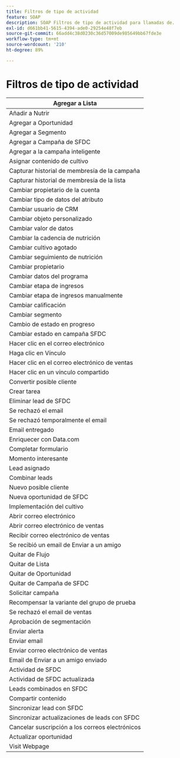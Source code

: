 ```yaml
---
title: Filtros de tipo de actividad
feature: SOAP
description: SOAP Filtros de tipo de actividad para llamadas de.
exl-id: d661bb41-5615-4394-ade0-29254e48f7eb
source-git-commit: 66add4c38d0230c36d57009de985649bb67fde3e
workflow-type: tm+mt
source-wordcount: '210'
ht-degree: 89%

---
```


# Filtros de tipo de actividad

| Agregar a Lista |
|-------------------------------------|
| Añadir a Nutrir |
| Agregar a Oportunidad |
| Agregar a Segmento |
| Agregar a Campaña de SFDC |
| Agregar a la campaña inteligente |
| Asignar contenido de cultivo |
| Capturar historial de membresía de la campaña |
| Capturar historial de membresía de la lista |
| Cambiar propietario de la cuenta |
| Cambiar tipo de datos del atributo |
| Cambiar usuario de CRM |
| Cambiar objeto personalizado |
| Cambiar valor de datos |
| Cambiar la cadencia de nutrición |
| Cambiar cultivo agotado |
| Cambiar seguimiento de nutrición |
| Cambiar propietario |
| Cambiar datos del programa |
| Cambiar etapa de ingresos |
| Cambiar etapa de ingresos manualmente |
| Cambiar calificación |
| Cambiar segmento |
| Cambio de estado en progreso |
| Cambiar estado en campaña SFDC |
| Hacer clic en el correo electrónico |
| Haga clic en Vínculo |
| Hacer clic en el correo electrónico de ventas |
| Hacer clic en un vínculo compartido |
| Convertir posible cliente |
| Crear tarea |
| Eliminar lead de SFDC |
| Se rechazó el email |
| Se rechazó temporalmente el email |
| Email entregado |
| Enriquecer con Data.com |
| Completar formulario |
| Momento interesante |
| Lead asignado |
| Combinar leads |
| Nuevo posible cliente |
| Nueva oportunidad de SFDC |
| Implementación del cultivo |
| Abrir correo electrónico |
| Abrir correo electrónico de ventas |
| Recibir correo electrónico de ventas |
| Se recibió un email de Enviar a un amigo |
| Quitar de Flujo |
| Quitar de Lista |
| Quitar de Oportunidad |
| Quitar de Campaña de SFDC |
| Solicitar campaña |
| Recompensar la variante del grupo de prueba |
| Se rechazó el email de ventas |
| Aprobación de segmentación |
| Enviar alerta |
| Enviar email |
| Enviar correo electrónico de ventas |
| Email de Enviar a un amigo enviado |
| Actividad de SFDC |
| Actividad de SFDC actualizada |
| Leads combinados en SFDC |
| Compartir contenido |
| Sincronizar lead con SFDC |
| Sincronizar actualizaciones de leads con SFDC |
| Cancelar suscripción a los correos electrónicos |
| Actualizar oportunidad |
| Visit Webpage |

